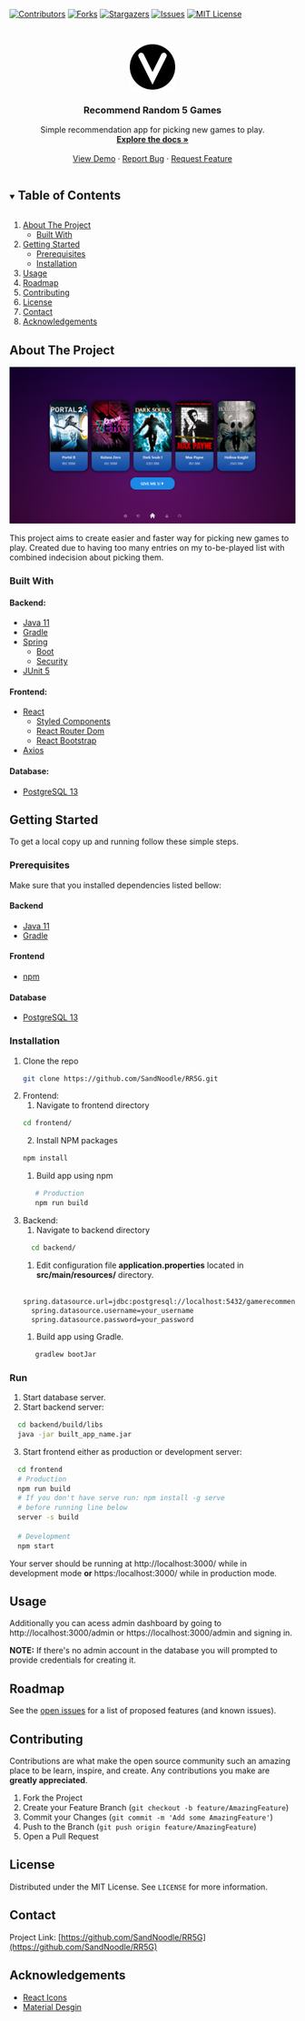 <!-- PROJECT SHIELDS -->
<!--
*** I'm using markdown "reference style" links for readability.
*** Reference links are enclosed in brackets [ ] instead of parentheses ( ).
*** See the bottom of this document for the declaration of the reference variables
*** for contributors-url, forks-url, etc. This is an optional, concise syntax you may use.
*** https://www.markdownguide.org/basic-syntax/#reference-style-links
-->
[![Contributors][contributors-shield]][contributors-url]
[![Forks][forks-shield]][forks-url]
[![Stargazers][stars-shield]][stars-url]
[![Issues][issues-shield]][issues-url]
[![MIT License][license-shield]][license-url]



<!-- PROJECT LOGO -->
<br />
<p align="center">
  <a href="https://github.com/SandNoodle/RR5G">
    <img src="repo/logo.png" alt="Logo" width="80" height="80">
  </a>

  <h3 align="center">Recommend Random 5 Games</h3>

  <p align="center">
    Simple recommendation app for picking new games to play.
    <br />
    <a href="https://github.com/SandNoodle/RR5G"><strong>Explore the docs »</strong></a>
    <br />
    <br />
    <a href="https://github.com/SandNoodle/RR5G">View Demo</a>
    ·
    <a href="https://github.com/SandNoodle/RR5G/issues">Report Bug</a>
    ·
    <a href="https://github.com/SandNoodle/RR5G/issues">Request Feature</a>
  </p>
</p>



<!-- TABLE OF CONTENTS -->
<details open="open">
  <summary><h2 style="display: inline-block">Table of Contents</h2></summary>
  <ol>
    <li>
      <a href="#about-the-project">About The Project</a>
      <ul>
        <li><a href="#built-with">Built With</a></li>
      </ul>
    </li>
    <li>
      <a href="#getting-started">Getting Started</a>
      <ul>
        <li><a href="#prerequisites">Prerequisites</a></li>
        <li><a href="#installation">Installation</a></li>
      </ul>
    </li>
    <li><a href="#usage">Usage</a></li>
    <li><a href="#roadmap">Roadmap</a></li>
    <li><a href="#contributing">Contributing</a></li>
    <li><a href="#license">License</a></li>
    <li><a href="#contact">Contact</a></li>
    <li><a href="#acknowledgements">Acknowledgements</a></li>
  </ol>
</details>



<!-- ABOUT THE PROJECT -->
## About The Project

<img src="repo/images/main_page.png" alt="MainPage">

This project aims to create easier and faster way for picking new games to play. Created due to having too many entries on my to-be-played list with combined indecision about picking them.



### Built With

#### Backend:
* [Java 11](https://openjdk.java.net/projects/jdk/11/)
* [Gradle](https://gradle.org/) 
* [Spring](https://spring.io/)
  * [Boot](https://spring.io/projects/spring-boot) 
  * [Security](https://spring.io/projects/spring-security) 
* [JUnit 5](https://junit.org/junit5/) 

#### Frontend:
* [React](https://reactjs.org/)
  * [Styled Components](https://styled-components.com/)
  * [React Router Dom](https://reactrouter.com/web/guides/quick-start)
  * [React Bootstrap](https://react-bootstrap.github.io/)
* [Axios](https://github.com/axios/axios)

#### Database:
* [PostgreSQL 13](https://www.postgresql.org/)


<!-- GETTING STARTED -->
## Getting Started

To get a local copy up and running follow these simple steps.

### Prerequisites

Make sure that you installed dependencies listed bellow:

#### Backend
* [Java 11](https://openjdk.java.net/projects/jdk/11/)
* [Gradle](https://gradle.org/) 

#### Frontend
* [npm](https://www.npmjs.com/)

#### Database
* [PostgreSQL 13](https://www.postgresql.org/)

### Installation

1. Clone the repo
   ```sh
   git clone https://github.com/SandNoodle/RR5G.git
   ```
2. Frontend: 
     1. Navigate to frontend directory
    ```sh
    cd frontend/
    ```
    2. Install NPM packages
    ```sh
   npm install
    ```
     1. Build app using npm
     ```sh
        # Production
        npm run build
    ```
3. Backend:
     1. Navigate to backend directory
    ```sh
      cd backend/
    ``` 
     1. Edit configuration file **application.properties** located in **src/main/resources/** directory.
    ```
      spring.datasource.url=jdbc:postgresql://localhost:5432/gamerecommendation
      spring.datasource.username=your_username
      spring.datasource.password=your_password
    ```
     1. Build app using Gradle.
   ```sh
      gradlew bootJar
   ```

### Run

1. Start database server.
2. Start backend server:
```sh
  cd backend/build/libs
  java -jar built_app_name.jar 
```
3. Start frontend either as production or development server:
```sh
  cd frontend
  # Production
  npm run build
  # If you don't have serve run: npm install -g serve
  # before running line below
  server -s build
    
  # Development
  npm start
```

Your server should be running at http://localhost:3000/ while in development mode **or** https:/localhost:3000/ while in production mode.

<!-- USAGE EXAMPLES -->
## Usage

  Additionally you can acess admin dashboard by going to http://localhost:3000/admin or https://localhost:3000/admin and signing in.

  **NOTE:**
  If there's no admin account in the database you will prompted to provide credentials for creating it.



<!-- ROADMAP -->
## Roadmap

See the [open issues](https://github.com/SandNoodle/RR5G/issues) for a list of proposed features (and known issues).



<!-- CONTRIBUTING -->
## Contributing

Contributions are what make the open source community such an amazing place to be learn, inspire, and create. Any contributions you make are **greatly appreciated**.

1. Fork the Project
2. Create your Feature Branch (`git checkout -b feature/AmazingFeature`)
3. Commit your Changes (`git commit -m 'Add some AmazingFeature'`)
4. Push to the Branch (`git push origin feature/AmazingFeature`)
5. Open a Pull Request



<!-- LICENSE -->
## License

Distributed under the MIT License. See `LICENSE` for more information.



<!-- CONTACT -->
## Contact

Project Link: [https://github.com/SandNoodle/RR5G](https://github.com/SandNoodle/RR5G)



<!-- ACKNOWLEDGEMENTS -->
## Acknowledgements

* [React Icons](https://react-icons.github.io/)
* [Material Desgin](https://material.io/)

<!-- MARKDOWN LINKS & IMAGES -->
<!-- https://www.markdownguide.org/basic-syntax/#reference-style-links -->
[contributors-shield]: https://img.shields.io/github/contributors/SandNoodle/rr5g.svg?style=for-the-badge
[contributors-url]: https://github.com/SandNoodle/rr5g/graphs/contributors
[forks-shield]: https://img.shields.io/github/forks/SandNoodle/rr5g.svg?style=for-the-badge
[forks-url]: https://github.com/SandNoodle/rr5g/network/members
[stars-shield]: https://img.shields.io/github/stars/SandNoodle/rr5g.svg?style=for-the-badge
[stars-url]: https://github.com/SandNoodle/rr5g/stargazers
[issues-shield]: https://img.shields.io/github/issues/SandNoodle/rr5g.svg?style=for-the-badge
[issues-url]: https://github.com/SandNoodle/rr5g/issues
[license-shield]: https://img.shields.io/github/license/SandNoodle/rr5g.svg?style=for-the-badge
[license-url]: https://github.com/SandNoodle/rr5g/blob/master/LICENSE.md
